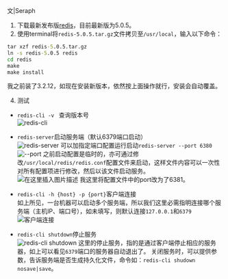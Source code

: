 文|Seraph
1. 下载最新发布版[redis](https://redis.io/)，目前最新版为5.0.5。
2. 使用terminal将`redis-5.0.5.tar.gz`文件拷贝至`/usr/local`，输入以下命令：
```cmd
tar xzf redis-5.0.5.tar.gz
ln -s redis-5.0.5 redis
cd redis
make
make install
```
我之前装了3.2.12，如现在安装新版本，依然按上面操作就行，安装会自动覆盖。

4. 测试
* `redis-cli -v ` 查询版本号   
![redis-cli](https://img-blog.csdnimg.cn/20191008182039492.png)
* `redis-server`启动服务端（默认6379端口启动）   
![redis-server](https://img-blog.csdnimg.cn/2019100818224886.png?x-oss-process=image/watermark,type_ZmFuZ3poZW5naGVpdGk,shadow_10,text_aHR0cHM6Ly9ibG9nLmNzZG4ubmV0L3BlbmdzaHV5ZXM=,size_16,color_FFFFFF,t_70)
可以加指定端口配置运行启动`redis-server --port 6380`   
![--port](https://img-blog.csdnimg.cn/20191008182915646.png?x-oss-process=image/watermark,type_ZmFuZ3poZW5naGVpdGk,shadow_10,text_aHR0cHM6Ly9ibG9nLmNzZG4ubmV0L3BlbmdzaHV5ZXM=,size_16,color_FFFFFF,t_70)
之前启动配置是临时的，亦可通过修改`/usr/local/redis/redis.conf`配置文件来启动，这样文件内容可以一次性对所有配置项进行修改，然后以该文件启动服务。   
![在这里插入图片描述](https://img-blog.csdnimg.cn/2019100818462267.png?x-oss-process=image/watermark,type_ZmFuZ3poZW5naGVpdGk,shadow_10,text_aHR0cHM6Ly9ibG9nLmNzZG4ubmV0L3BlbmdzaHV5ZXM=,size_16,color_FFFFFF,t_70)
我这里将配置文件中的port改为了6381。

* `redis-cli -h {host} -p {port}`客户端连接   
如上所见，一台机器可以启动多个服务端，所以我们这里必需指明连接哪个服务端（主机IP、端口号），如未填写，则默认连接`127.0.0.1`和`6379`   
![客户端连接](https://img-blog.csdnimg.cn/20191008185313564.png?x-oss-process=image/watermark,type_ZmFuZ3poZW5naGVpdGk,shadow_10,text_aHR0cHM6Ly9ibG9nLmNzZG4ubmV0L3BlbmdzaHV5ZXM=,size_16,color_FFFFFF,t_70)
* `redis-cli shutdown`停止服务   
![redis-cli shutdown](https://img-blog.csdnimg.cn/20191008185814346.png?x-oss-process=image/watermark,type_ZmFuZ3poZW5naGVpdGk,shadow_10,text_aHR0cHM6Ly9ibG9nLmNzZG4ubmV0L3BlbmdzaHV5ZXM=,size_16,color_FFFFFF,t_70)
这里的停止服务，指的是通过客户端停止相应的服务器，如上可以看见`6379`端口的服务器自动退出了。
关闭服务时，可以提供参数，告诉服务端是否生成持久化文件，命令如：`redis-cli shudown nosave|save`。
